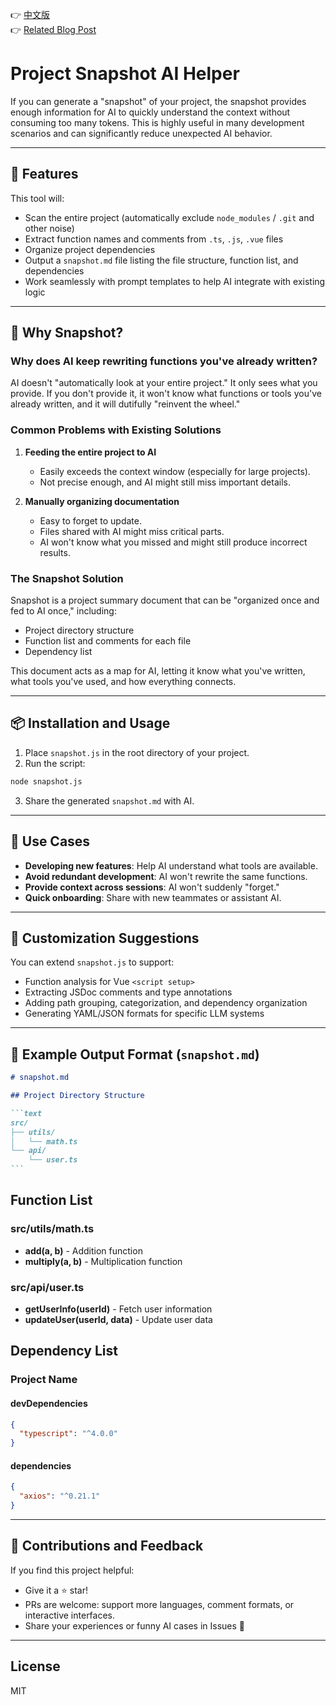 👉 [中文版](./README.md)  
👉 [Related Blog Post](https://jackle.pro/articles/ai-rewrite-functions-snapshot-solution)

# Project Snapshot AI Helper

If you can generate a "snapshot" of your project, the snapshot provides enough information for AI to quickly understand the context without consuming too many tokens. This is highly useful in many development scenarios and can significantly reduce unexpected AI behavior.

---

## 🚀 Features

This tool will:

- Scan the entire project (automatically exclude `node_modules` / `.git` and other noise)
- Extract function names and comments from `.ts`, `.js`, `.vue` files
- Organize project dependencies
- Output a `snapshot.md` file listing the file structure, function list, and dependencies
- Work seamlessly with prompt templates to help AI integrate with existing logic

---

## 🤔 Why Snapshot?

### Why does AI keep rewriting functions you've already written?

AI doesn't "automatically look at your entire project." It only sees what you provide. If you don't provide it, it won't know what functions or tools you've already written, and it will dutifully "reinvent the wheel."

### Common Problems with Existing Solutions

1. **Feeding the entire project to AI**

   - Easily exceeds the context window (especially for large projects).
   - Not precise enough, and AI might still miss important details.

2. **Manually organizing documentation**

   - Easy to forget to update.
   - Files shared with AI might miss critical parts.
   - AI won't know what you missed and might still produce incorrect results.

### The Snapshot Solution

Snapshot is a project summary document that can be "organized once and fed to AI once," including:

- Project directory structure
- Function list and comments for each file
- Dependency list

This document acts as a map for AI, letting it know what you've written, what tools you've used, and how everything connects.

---

## 📦 Installation and Usage

1. Place `snapshot.js` in the root directory of your project.
2. Run the script:

```bash
node snapshot.js
```

3. Share the generated `snapshot.md` with AI.

---

## 🧠 Use Cases

- **Developing new features**: Help AI understand what tools are available.
- **Avoid redundant development**: AI won't rewrite the same functions.
- **Provide context across sessions**: AI won't suddenly "forget."
- **Quick onboarding**: Share with new teammates or assistant AI.

---

## 🔧 Customization Suggestions

You can extend `snapshot.js` to support:

- Function analysis for Vue `<script setup>`
- Extracting JSDoc comments and type annotations
- Adding path grouping, categorization, and dependency organization
- Generating YAML/JSON formats for specific LLM systems

---

## 📄 Example Output Format (`snapshot.md`)

````md
# snapshot.md

## Project Directory Structure

```text
src/
├── utils/
│   └── math.ts
└── api/
    └── user.ts
```
````

## Function List

### src/utils/math.ts

- **add(a, b)** - Addition function
- **multiply(a, b)** - Multiplication function

### src/api/user.ts

- **getUserInfo(userId)** - Fetch user information
- **updateUser(userId, data)** - Update user data

## Dependency List

### Project Name

#### devDependencies

```json
{
  "typescript": "^4.0.0"
}
```

#### dependencies

```json
{
  "axios": "^0.21.1"
}
```

---

## 🙌 Contributions and Feedback

If you find this project helpful:

- Give it a ⭐️ star!
- PRs are welcome: support more languages, comment formats, or interactive interfaces.
- Share your experiences or funny AI cases in Issues 🤖

---

## License

MIT

```

```
